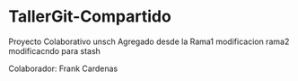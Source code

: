 # TallerGit-Compartido
Proyecto Colaborativo unsch
Agregado desde la Rama1
modificacion rama2
modificacndo para stash



Colaborador: Frank Cardenas
